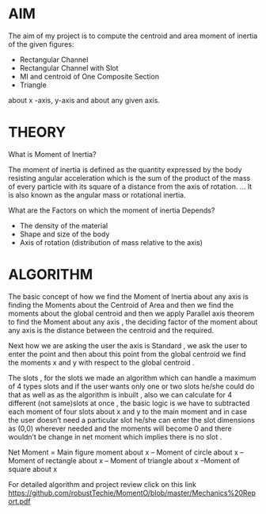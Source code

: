 # AIM

The aim of my project is to compute the centroid and area moment of inertia of the given figures:
* Rectangular Channel
* Rectangular Channel with Slot
* MI and centroid of One Composite Section
* Triangle 


about x -axis, y-axis and about any given axis.


# THEORY

What is Moment of Inertia?
 
The moment of inertia is defined as the quantity expressed by the body resisting angular acceleration which is the sum of the product of the mass of every particle with its square of a distance from the axis of rotation. ... It is also known as the angular mass or rotational inertia.

What are the Factors on which the moment of inertia Depends?
* The density of the material
* Shape and size of the body
* Axis of rotation (distribution of mass relative to the axis)

# ALGORITHM


The basic concept of how we find the Moment of Inertia about any axis is finding the Moments about the Centroid of Area and then we find the moments about the global centroid and then we apply Parallel axis theorem to find the Moment about any axis , the deciding factor of the moment about any axis is the distance between the centroid and the required.

Next how we are asking the user the axis is Standard , we ask the user to enter the point and then about this point from the global centroid we find the moments x and y with respect to the global centroid .


The slots , for the slots we made an algorithm which can handle a maximum of 4 types slots  and if the user wants only one or two slots he/she could do that as well as as the algorithm is inbuilt , also we can calculate for 4 different (not same)slots at once , the basic logic is we have to subtracted each moment of four slots  about x and y to the main moment  and in case the user doesn’t need a particular slot he/she can enter the slot dimensions as (0,0) wherever needed and the moments will become 0 and there wouldn’t be change in net moment which implies there is no slot .

Net Moment = Main figure moment about x – Moment of circle about x –Moment of rectangle about x – Moment of triangle about x –Moment of square about x 

For detailed algorithm and project review click on this link https://github.com/robustTechie/MomentO/blob/master/Mechanics%20Report.pdf

